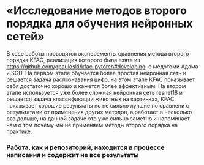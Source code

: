 # «Исследование методов второго порядка для обучения нейронных сетей»

В ходе работы проводятся эксперементы сравнения метода второго порядка KFAC, реализация которого была взята из https://github.com/gpauloski/kfac-pytorch#developing,
с медотоми Адама и SGD. На первом этапе обучается более простая нейронная сеть и решается задача распознавания цифр, на этом этапе KFAC показывает себя достаточно хорошо и кажется более эффективным. 
На втором этапе используется уже более сложная нейронная сеть resnet18 и решается задача классификации животных на картинках, KFAC показывает хорошие результаты но не сильно лучшие по сравнени с результатами от применения других методов, а работает в несколько раз дольше, на данной задаче это уже сильно заметно и напоминает нам о том почему мы не применяем методы второго порядка на практике. 

### Работа, как и репозиторий, находится в процессе написания и содержит не все результаты
